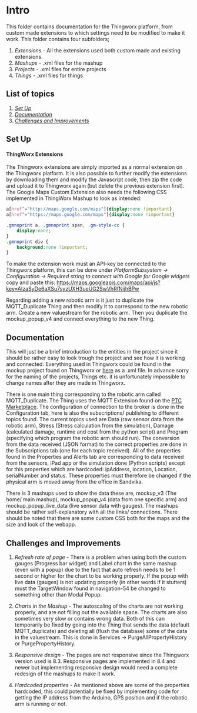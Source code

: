 # Intro
This folder contains documentation for the Thingworx platform, from custom made extensions to which settings need to be modified to make it work.
This folder contains four subfolders;
1. *Extensions* - All the extensions used both custom made and existing extensions.
2. *Mashups* - .xml files for the mashup
3. *Projects* - .xml files for entire projects
4. *Things* - .xml files for things
## List of topics
1. [*Set Up*](#of1)
2. [*Documentation*](#of2)
3. [*Challenges and Improvements*](#of3)


<a name="of1"></a>
## Set Up

#### ThingWorx Extensions 
The Thingworx extensions are simply imported as a normal extension on the Thingworx platform. It is also possible to further modify the extensions by downloading them and modify the Javascript code, then zip the code and upload it to Thingworx again (but delete the previous extension first). 
The Google Maps Custom Extension also needs the following CSS implemented in ThingWorx Mashup to look as intended:
```CSS
a[href^="http://maps.google.com/maps"]{display:none !important}
a[href^="https://maps.google.com/maps"]{display:none !important}

.gmnoprint a, .gmnoprint span, .gm-style-cc {
    display:none;
}
.gmnoprint div {
    background:none !important;
}
```
To make the extension work must an API-key be connected to the Thingworx platform, this can be done under *PlatformSubsystem -> Configuration -> Required string to connect with Google for Google widgets* copy and paste this: https://maps.googleapis.com/maps/api/js?key=AIzaSyDe6aXSu7syzUXH3ueUG2SwVhRfNijhBPw

Regarding adding a new robotic arm is it just to duplicate the MQTT_Duplicate Thing and then modify it to correspond to the new robotic arm.  Create a new valuestream for the robotic arm. Then you duplicate the mockup_popup_v4 and connect everything to the new Thing. 
<a name="of2"></a>
## Documentation
This will just be a brief introduction to the entities in the project since it should be rather easy to look trough the project and see how it is working and connected. 
Everything used in Thingworx could be found in the mockup project found on Thingworx or [here](https://github.com/EDRoMedeso/Summer-Intern-Project-2019/tree/master/ThingWorx/Projects) as a .xml file. In advance sorry for the naming of the projects, Things etc. it is unfortunately impossible to change names after they are made in Thingworx.

There is one main thing corresponding to the robotic arm called MQTT_Duplicate. The Thing uses the MQTT Extension found on the [PTC Marketplace](https://marketplace.ptc.com/apps/193516/mq-telemetry-transport-mqtt#!overview). The configuration of connection to the broker is done in the Configuration tab, here is also the subscriptions/ publishing to different topics found. The current topics used are Data (raw sensor data from the robotic arm), Stress (Stress calculation from the simulation), Damage (calculated damage, runtime and cost from the python script) and Program (specifying which program the robotic arm should run). The conversion from the data received (JSON format) to the correct properties are done in the Subscriptions tab (one for each topic received). All of the properties found in the Properties and Alerts tab are corresponding to data received from the sensors, iPad app or the simulation done (Python scripts) except for this properties which are hardcoded: ipAddress, location, Location, serialNumber and status. These properties must therefore be changed if the physical arm is moved away from the office in Sandvika.

There is 3 mashups used to show the data these are, mockup_v3 (The home/ main mashup), mockup_popup_v4 (data from one specific arm) and mockup_popup_live_data (live sensor data with gauges). The mashups should be rather self-explanatory with all the links/ connections. There should be noted that there are some custom CSS both for the maps and the size and look of the webapp. 


<a name="of3"></a>
## Challenges and Improvements
1. *Refresh rate of page* - 
There is a problem when using both the custom gauges (Progress bar widget) and Label chart in the same mashup (even with a popup) due to the fact that auto refresh needs to be 1 second or higher for the chart to be working properly. If the popup with live data (gauges) is not updating properly (in other words if it stutters) must the TargetWindow found in navigation-54 be changed to something other than Modal Popup.

2. *Charts in the Mashup* - The autoscaling of the charts are not working properly, and are not filling out the available space. The charts are also sometimes very slow or contains wrong data. Both of this can temporarily be fixed by going into the Thing that sends the data (default MQTT_duplicate) and deleting all (flush the database) some of the data in the valuestream. This is done in Services -> PurgeAllPropertyHistory or PurgePropertyHistory.

3. *Responsive design* - The pages are not responsive since the Thingworx version used is 8.3. Responsive pages are implemented in 8.4 and newer but implementing responsive design would need a complete redesign of the mashups to make it work. 

4. *Hardcoded properties* - As mentioned above are some of the properties hardcoded, this could potentially be fixed by implementing code for getting the IP address from the Arduino, GPS position and if the robotic arm is running or not. 

